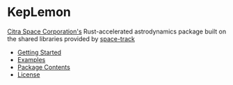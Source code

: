 # KepLemon

[Citra Space Corporation's](https://www.citra.space) Rust-accelerated astrodynamics package built on the shared libraries provided by [space-track](https://www.space-track.org)

- [Getting Started](getting_started.md)
- [Examples](examples/index.md)
- [Package Contents](submodules/index.md)
- [License](license.md)
